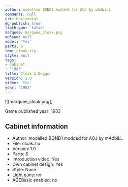 ```yaml
---
author: modelled BOND1 modded for AOJ by mAdbiLL
comments: null
crt: horizontal
dg-publish: true
ligth-gun: 'false'
marquee: marquee_cloak.png
md5sum: null
model: 'Yes'
parts: 6
rom: cloak.zip
style: null
tags:
- cabinet
- '1983'
title: Cloak & Dagger
version: 1.0
video: 'Yes'
year: '1983'
---
```


![[marquee_cloak.png]]

Game published year: 1983

## Cabinet information

- Author: modelled BOND1 modded for AOJ by mAdbiLL
- File: cloak.zip
- Version: 1.0
- Parts: 6
- Introduction video: Yes
- Own cabinet design: Yes
- Style: None
- Light guns: no
- AGEBasic enabled: no

